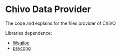 # Chivo Data Provider

The code and explains for the files provider of ChiVO

Libraries dependence:
* [Wsgilog](https://github.com/jwplayer/wsgilog)
* [psycopg](http://initd.org/psycopg/)
